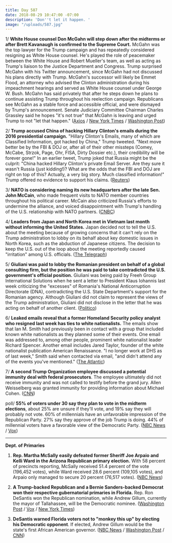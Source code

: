 ```yaml
---
title: Day 587
date: 2018-08-29 10:47:00 -07:00
description: 'Don''t let it happen. '
image: "/uploads/587.jpg"
---
```


1/ **White House counsel Don McGahn will step down after the midterms or after Brett Kavanaugh is confirmed to the Supreme Court.** McGahn was the top lawyer for the Trump campaign and has repeatedly considered resigning as White House counsel. He's played the role of peacemaker between the White House and Robert Mueller's team, as well as acting as Trump's liaison to the Justice Department and Congress. Trump surprised McGahn with his Twitter announcement, since McGahn had not discussed his plans directly with Trump. McGahn's successor will likely be Emmet Flood, an attorney who advised the Clinton administration during his impeachment hearings and served as White House counsel under George W. Bush. McGahn has said privately that after he steps down he plans to continue assisting Trump throughout his reelection campaign. Republicans see McGahn as a stable force and accessible official, and were dismayed by Trump's announcement. Senate Judiciary Committee Chairman Charles Grassley said he hopes "it's not true" that McGahn is leaving and urged Trump to not "let that happen." ([Axios](https://www.axios.com/don-mcgahn-white-house-counsel-departure-emmet-flood-b4aeedcd-ac15-4502-995a-1e972ffa530e.html) / [New York Times](https://www.nytimes.com/2018/08/29/us/politics/don-mcgahn-white-house-counsel-trump.html) / [Washington Post](https://www.washingtonpost.com/politics/trump-says-white-house-counsel-donald-mcgahn-will-leave-his-job-in-the-fall/2018/08/29/f56828be-ab98-11e8-a8d7-0f63ab8b1370_story.html))

2/ **Trump accused China of hacking Hillary Clinton's emails during the 2016 presidential campaign.** "Hillary Clinton's Emails, many of which are Classified Information, got hacked by China," Trump tweeted. "Next move better be by the FBI & DOJ or, after all of their other missteps (Comey, McCabe, Strzok, Page, Ohr, FISA, Dirty Dossier etc.), their credibility will be forever gone!" In an earlier tweet, Trump joked that Russia might be the culprit: "China hacked Hillary Clinton's private Email Server. Are they sure it wasn't Russia (just kidding!)? What are the odds that the FBI and DOJ are right on top of this? Actually, a very big story. Much classified information!" Trump offered no evidence to support his claims. ([Reuters](https://www.reuters.com/article/us-usa-trump/trump-blames-china-for-hacking-of-clinton-emails-offers-no-evidence-idUSKCN1LE0BS))

3/ **NATO is considering naming its new headquarters after the late Sen. John McCain**, who made frequent visits to NATO member countries throughout his political career. McCain also criticized Russia's efforts to undermine the alliance, and voiced disappointment with Trump's handling of the U.S. relationship with NATO partners. ([CNBC](https://www.cnbc.com/2018/08/29/nato-considers-naming-headquarters-after-sen-john-mccain.html))

4/ **Leaders from Japan and North Korea met in Vietnam last month without informing the United States.** Japan decided not to tell the U.S. about the meeting because of growing concerns that it can't rely on the Trump administration to lobby on its behalf about key domestic issues in North Korea, such as the abduction of Japanese citizens. The decision to keep the U.S. out of the loop about the meeting reportedly caused "irritation" among U.S. officials. ([The Telegraph](https://www.telegraph.co.uk/news/2018/08/29/japan-north-korea-held-secret-meeting-abe-loses-trust-trump/))

5/ **Giuliani was paid to lobby the Romanian president on behalf of a global consulting firm, but the position he was paid to take contradicted the U.S. government's official position.** Giuliani was being paid by Freeh Group International Solutions when he sent a letter to President Klaus Iohannis last week criticizing the "excesses" of Romania's National Anticorruption Directorate (DNA), contradicting the U.S. State Department's support for the Romanian agency. Although Giuliani did not claim to represent the views of the Trump administration, Giuliani did not disclose in the letter that he was acting on behalf of another client. ([Politico](https://www.politico.eu/article/rudy-giuliani-trump-lawyer-paid-to-criticize-romanian-anti-corruption-drive-klaus-iohannis/))

6/ **Leaked emails reveal that a former Homeland Security policy analyst who resigned last week has ties to white nationalists.** The emails show that Ian M. Smith had previously been in contact with a group that included known white nationalists as they planned some of their events. One email was addressed to, among other people, prominent white nationalist leader Richard Spencer. Another email includes Jared Taylor, founder of the white nationalist publication American Renaissance. "I no longer work at DHS as of last week," Smith said when contacted via email, "and didn't attend any of the events you've mentioned." ([The Atlantic](https://www.theatlantic.com/politics/archive/2018/08/emails-link-former-dhs-policy-analyst-to-white-nationalists/568843/))

7/ **A second Trump Organization employee discussed a potential immunity deal with federal prosecutors**. The employee ultimately did not receive immunity and was not called to testify before the grand jury. Allen Weisselberg was granted immunity for providing information about Michael Cohen. ([CNN](https://www.cnn.com/2018/08/29/politics/trump-organization-employee-immunity-deal/index.html))

poll/ **55% of voters under 30 say they plan to vote in the midterm elections**, about 25% are unsure if they'll vote, and 19% say they will probably not vote. 60% of millennials have an unfavorable impression of the Republican Party. 27% say they approve of the job Trump is doing. 44% of millennial voters have a favorable view of the Democratic Party. ([NBC News](https://www.nbcnews.com/politics/politics-news/poll-millennials-disillusioned-about-midterm-elections-n904436) / [Vox](https://www.vox.com/2018/8/29/17795718/poll-millennial-young-vote-2018-midterms))

---

**Dept. of Primaries**

1. **Rep. Martha McSally easily defeated former Sheriff Joe Arpaio and Kelli Ward in the Arizona Republican primary election.** With 58 percent of precincts reporting, McSally received 51.4 percent of the vote (196,452 votes), while Ward received 28.6 percent (109,105 votes), and Arpaio only managed to secure 20 percent (76,517 votes). ([NBC News](https://www.nbcnews.com/politics/elections/arizona-senate-republican-primary-election-results-n904601))

2. **A Trump-backed Republican and a Bernie Sanders-backed Democrat won their respective gubernatorial primaries in Florida.** Rep. Ron DeSantis won the Republican nomination, while Andrew Gillum, currently the mayor of Tallahassee, will be the Democratic nominee. ([Washington Post](https://www.washingtonpost.com/powerpost/primary-elections-florida-arizona-oklahoma-runoff/2018/08/27/8157403c-a9f3-11e8-8a0c-70b618c98d3c_story.html?utm_term=.0d135df4f30c) / [Vox](https://www.vox.com/policy-and-politics/2018/8/28/17793198/florida-primary-results-andrew-gillum-governor) / [New York Times](https://www.nytimes.com/2018/08/28/us/politics/florida-arizona-election-results.html))

3. **DeSantis warned Florida voters not to "monkey this up" by electing his Democratic opponent**. If elected, Andrew Gillum would be the state's first African American governor. ([NBC News](https://www.nbcnews.com/politics/politics-news/desantis-under-fire-saying-florida-should-t-monkey-electing-gillum-n904746) / [Washington Post](https://www.washingtonpost.com/powerpost/desantis-says-florida-voters-would-monkey-this-up-if-they-elect-gillum-as-governor/2018/08/29/e4cbc5c6-ab96-11e8-8a0c-70b618c98d3c_story.html) / [CNN](https://www.cnn.com/2018/08/29/politics/ron-desantis-andrew-gillum-attack/index.html))
